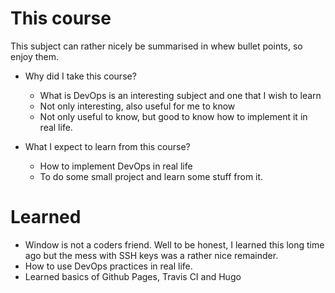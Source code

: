 # This course

This subject can rather nicely be summarised in whew bullet points, so enjoy them.

* Why did I take this course?
  - What is DevOps is an interesting subject and one that I wish to learn
  - Not only interesting, also useful for me to know
  - Not only useful to know, but good to know how to implement it in real life.

* What I expect to learn from this course?
  - How to implement DevOps in real life
  - To do some small project and learn some stuff from it.


# Learned

* Window is not a coders friend. Well to be honest, I learned this long time ago but the mess with SSH keys was a rather nice remainder.
* How to use DevOps practices in real life.
* Learned basics of Github Pages, Travis CI and Hugo